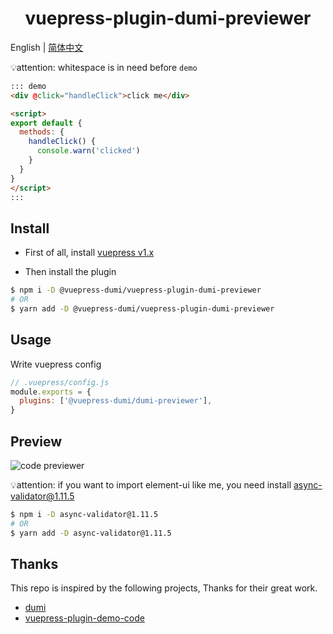 <h1 align="center">vuepress-plugin-dumi-previewer</h1>

English | <a href="https://github.com/OrekiSH/vuepress-dumi/blob/main/packages/vuepress-plugin-dumi-previewer/README-zh_CN.md">简体中文</a>

💡attention: whitespace is in need before `demo`

```md
::: demo
<div @click="handleClick">click me</div>

<script>
export default {
  methods: {
    handleClick() {
      console.warn('clicked')
    }
  }
}
</script>
:::
```

## Install

* First of all, install [vuepress v1.x](https://github.com/vuejs/vuepress)

* Then install the plugin

```bash
$ npm i -D @vuepress-dumi/vuepress-plugin-dumi-previewer
# OR
$ yarn add -D @vuepress-dumi/vuepress-plugin-dumi-previewer
```

## Usage
Write vuepress config

```js
// .vuepress/config.js
module.exports = {
  plugins: ['@vuepress-dumi/dumi-previewer'],
}
```

## Preview

![code previewer](https://s3.ax1x.com/2021/02/12/yDNgQx.png)

💡attention: if you want to import element-ui like me, you need install async-validator@1.11.5

``` bash
$ npm i -D async-validator@1.11.5
# OR
$ yarn add -D async-validator@1.11.5
```

## Thanks

This repo is inspired by the following projects, Thanks for their great work.

- [dumi](https://github.com/umijs/dumi)
- [vuepress-plugin-demo-code](https://github.com/BuptStEve/vuepress-plugin-demo-code)